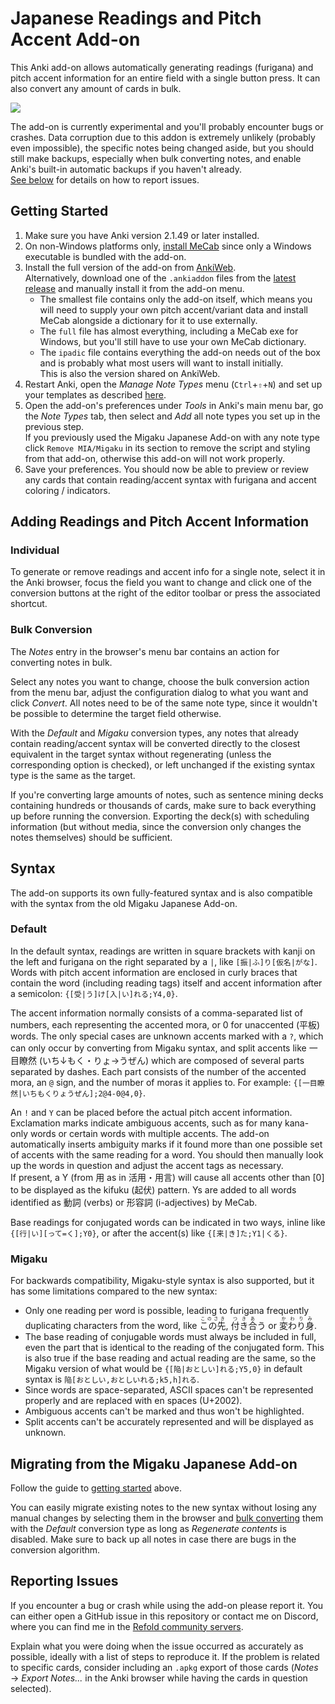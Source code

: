 # Japanese Readings and Pitch Accent Add-on

This Anki add-on allows automatically generating readings (furigana) and pitch
accent information for an entire field with a single button press. It can also
convert any amount of cards in bulk.

<img src="https://i.imgur.com/8NFw0HB.png">

The add-on is currently experimental and you'll probably encounter bugs or
crashes. Data corruption due to this addon is extremely unlikely (probably even
impossible), the specific notes being changed aside, but you should still make
backups, especially when bulk converting notes, and enable Anki's built-in
automatic backups if you haven't already.  
[See below](#reporting-issues) for details on how to report issues.

## Getting Started

1. Make sure you have Anki version 2.1.49 or later installed.
2. On non-Windows platforms only, [install MeCab](/doc/mecab.md) since only a
   Windows executable is bundled with the add-on.
3. Install the full version of the add-on from
   [AnkiWeb](https://ankiweb.net/shared/info/1845503807).  
   Alternatively, download one of the `.ankiaddon` files from the
   [latest release](https://github.com/Ben-Kerman/anki-jrp/releases/latest)
   and manually install it from the add-on menu.
    - The smallest file contains only the add-on itself, which means you will
      need to supply your own pitch accent/variant data and install MeCab
      alongside a dictionary for it to use externally.
    - The `full` file has almost everything, including a MeCab exe for Windows,
      but you'll still have to use your own MeCab dictionary.
    - The `ipadic` file contains everything the add-on needs out of the box and
      is probably what most users will want to install initially.  
      This is also the version shared on AnkiWeb.
4. Restart Anki, open the _Manage Note Types_ menu (`Ctrl`+`⇧`+`N`) and set up
   your templates as described [here](/doc/template-setup.md).
5. Open the add-on's preferences under _Tools_ in Anki's main menu bar, go the
   _Note Types_ tab, then select and _Add_ all note types you set up in the
   previous step.  
   If you previously used the Migaku Japanese Add-on with any note type
   click `Remove MIA/Migaku` in its section to remove the script and styling
   from that add-on, otherwise this add-on will not work properly.
6. Save your preferences. You should now be able to preview or review any cards
   that contain reading/accent syntax with furigana and accent coloring /
   indicators.

## Adding Readings and Pitch Accent Information

### Individual

To generate or remove readings and accent info for a single note, select it in
the Anki browser, focus the field you want to change and click one of the
conversion buttons at the right of the editor toolbar or press the associated
shortcut.

### Bulk Conversion

The _Notes_ entry in the browser's menu bar contains an action for converting
notes in bulk.

Select any notes you want to change, choose the bulk conversion action from the
menu bar, adjust the configuration dialog to what you want and click _Convert_.
All notes need to be of the same note type, since it wouldn't be possible to
determine the target field otherwise.

With the _Default_ and _Migaku_ conversion types, any notes that already contain
reading/accent syntax will be converted directly to the closest equivalent in
the target syntax without regenerating (unless the corresponding option is
checked), or left unchanged if the existing syntax type is the same as the
target.

If you're converting large amounts of notes, such as sentence mining decks
containing hundreds or thousands of cards, make sure to back everything up
before running the conversion. Exporting the deck(s) with scheduling information
(but without media, since the conversion only changes the notes themselves)
should be sufficient.

## Syntax

The add-on supports its own fully-featured syntax and is also compatible with
the syntax from the old Migaku Japanese Add-on.

### Default

In the default syntax, readings are written in square brackets with kanji on the
left and furigana on the right separated by a `|`, like `[振|ふ]り[仮名|がな]`.  
Words with pitch accent information are enclosed in curly braces that contain
the word (including reading tags) itself and accent information after a
semicolon: `{[受|う]け[入|い]れる;Y4,0}`.

The accent information normally consists of a comma-separated list of numbers,
each representing the accented mora, or 0 for unaccented (平板) words. The only
special cases are unknown accents marked with a `?`, which can only occur by
converting from Migaku syntax, and split accents like 一目瞭然 (いち↓もく・りょ→うぜん)
which are composed of several parts separated by dashes. Each part consists of
the number of the accented mora, an `@` sign, and the number of moras it applies
to. For example: `{[一目瞭然|いちもくりょうぜん];2@4-0@4,0}`.

An `!` and `Y` can be placed before the actual pitch accent information.  
Exclamation marks indicate ambiguous accents, such as for many kana-only words
or certain words with multiple accents. The add-on automatically inserts
ambiguity marks if it found more than one possible set of accents with the same
reading for a word. You should then manually look up the words in question and
adjust the accent tags as necessary.  
If present, a Y (from 用 as in 活用・用言) will cause all accents other than [0]
to be displayed as the kifuku (起伏) pattern. Ys are added to all words identified
as 動詞 (verbs) or 形容詞 (i-adjectives) by MeCab.

Base readings for conjugated words can be indicated in two ways, inline
like `{[行|い][って=く];Y0}`, or after the accent(s) like `{[来|き]た;Y1|くる}`.

### Migaku

For backwards compatibility, Migaku-style syntax is also supported, but it has
some limitations compared to the new syntax:

- Only one reading per word is possible, leading to furigana frequently
  duplicating characters from the word, like <ruby>この先<rt>このさき</rt></ruby>,
  <ruby>付き合<rt>つきあ</rt></ruby>う or <ruby>変わり身<rt>かわりみ</rt></ruby>.
- The base reading of conjugable words must always be included in full, even the
  part that is identical to the reading of the conjugated form. This is also
  true if the base reading and actual reading are the same, so the Migaku
  version of what would be `{[陥|おとしい]れる;Y5,0}` in default syntax
  is `陥[おとしい,おとしいれる;k5,h]れる`.
- Since words are space-separated, ASCII spaces can't be represented properly
  and are replaced with en spaces (U+2002).
- Ambiguous accents can't be marked and thus won't be highlighted.
- Split accents can't be accurately represented and will be displayed as
  unknown.

## Migrating from the Migaku Japanese Add-on

Follow the guide to [getting started](#getting-started) above.

You can easily migrate existing notes to the new syntax without losing any
manual changes by selecting them in the browser and
[bulk converting](#bulk-conversion) them with the _Default_ conversion type as
long as _Regenerate contents_ is disabled. Make sure to back up all notes in
case there are bugs in the conversion algorithm.

## Reporting Issues

If you encounter a bug or crash while using the add-on please report it. You can
either open a GitHub issue in this repository or contact me on Discord, where
you can find me in the [Refold community servers](https://refold.la/join/).

Explain what you were doing when the issue occurred as accurately as possible,
ideally with a list of steps to reproduce it. If the problem is related to
specific cards, consider including an `.apkg` export of those cards (_Notes_
→ _Export Notes..._ in the Anki browser while having the cards in question
selected).
